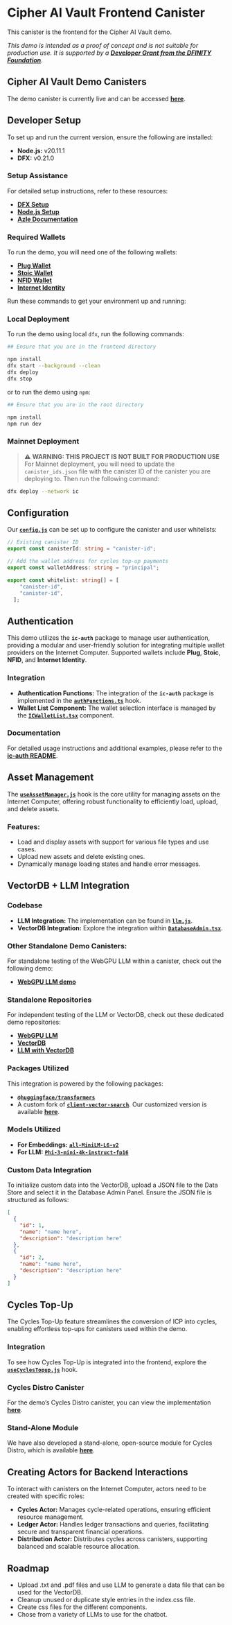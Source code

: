 # Cipher AI Vault Frontend Canister

This canister is the frontend for the Cipher AI Vault demo.

*This demo is intended as a proof of concept and is not suitable for production use. It is supported by a [**Developer Grant from the DFINITY Foundation**](https://dfinity.org/grants).*

## Cipher AI Vault Demo Canisters

The demo canister is currently live and can be accessed [**here**](https://qehbq-rqaaa-aaaan-ql2iq-cai.icp0.io/).

## Developer Setup

To set up and run the current version, ensure the following are installed:

- **Node.js:** v20.11.1
- **DFX:** v0.21.0

### Setup Assistance

For detailed setup instructions, refer to these resources:

- [**DFX Setup**](https://internetcomputer.org/docs/current/developer-docs/getting-started/install)
- [**Node.js Setup**](https://docs.npmjs.com/downloading-and-installing-node-js-and-npm)
- [**Azle Documentation**](https://github.com/demergent-labs/azle)

### Required Wallets

To run the demo, you will need one of the following wallets:

- [**Plug Wallet**](https://plugwallet.ooo/)
- [**Stoic Wallet**](https://www.stoicwallet.com/)
- [**NFID Wallet**](https://nfid.one/)
- [**Internet Identity**](https://identity.raw.ic0.app/)

Run these commands to get your environment up and running:

### Local Deployment

To run the demo using local `dfx`, run the following commands:

```bash
## Ensure that you are in the frontend directory

npm install
dfx start --background --clean
dfx deploy
dfx stop
```

or to run the demo using `npm`:

```bash
## Ensure that you are in the root directory

npm install
npm run dev
```

### Mainnet Deployment

> ⚠️ **WARNING: THIS PROJECT IS NOT BUILT FOR PRODUCTION USE**  
> For Mainnet deployment, you will need to update the `canister_ids.json` file with the canister ID of the canister you are deploying to.
> Then run the following command:

```bash
dfx deploy --network ic
```

## Configuration

Our [**`config.js`**](https://github.com/supaIC/Cipher-AI-Vault/blob/main/frontend/frontend/config.ts) can be set up to configure the canister and user whitelists:

```typescript
// Existing canister ID
export const canisterId: string = "canister-id";

// Add the wallet address for cycles top-up payments
export const walletAddress: string = "principal";

export const whitelist: string[] = [
    "canister-id",
    "canister-id",
  ];
```

## Authentication

This demo utilizes the **`ic-auth`** package to manage user authentication, providing a modular and user-friendly solution for integrating multiple wallet providers on the Internet Computer. Supported wallets include **Plug**, **Stoic**, **NFID**, and **Internet Identity**.

### Integration

- **Authentication Functions:** The integration of the **`ic-auth`** package is implemented in the [**`authFunctions.ts`**](https://github.com/supaIC/Cipher-AI-Vault/blob/main/frontend/frontend/hooks/authFunctions/authFunctions.ts) hook.
- **Wallet List Component:** The wallet selection interface is managed by the [**`ICWalletList.tsx`**](https://github.com/supaIC/Cipher-AI-Vault/blob/main/frontend/frontend/components/ICWalletList.tsx) component.

### Documentation

For detailed usage instructions and additional examples, please refer to the [**ic-auth README**](https://github.com/supaIC/ic-auth).

## Asset Management

The [**`useAssetManager.js`**](https://github.com/supaIC/Cipher-AI-Vault/blob/main/frontend/frontend/hooks/assetManager/assetManager.js) hook is the core utility for managing assets on the Internet Computer, offering robust functionality to efficiently load, upload, and delete assets.

### Features:
- Load and display assets with support for various file types and use cases.
- Upload new assets and delete existing ones.
- Dynamically manage loading states and handle error messages.

## VectorDB + LLM Integration

### Codebase

- **LLM Integration:** The implementation can be found in [**`llm.js`**](https://github.com/supaIC/Cipher-AI-Vault/blob/main/frontend/frontend/hooks/modelManager/llm.js).
- **VectorDB Integration:** Explore the integration within [**`DatabaseAdmin.tsx`**](https://github.com/supaIC/Cipher-AI-Vault/blob/main/frontend/frontend/components/DatabaseAdmin.tsx).

### Other Standalone Demo Canisters:

For standalone testing of the WebGPU LLM within a canister, check out the following demo:

- [**WebGPU LLM demo**](https://f45ub-wiaaa-aaaap-ahskq-cai.icp0.io/)

### Standalone Repositories

For independent testing of the LLM or VectorDB, check out these dedicated demo repositories:
- [**WebGPU LLM**](https://github.com/supaIC/ic-webgpu-ai-template)
- [**VectorDB**](https://github.com/supaIC/ic-vectordb-graph-template)
- [**LLM with VectorDB**](https://github.com/supaIC/ic-webgpu-ai-graph-demo)

### Packages Utilized

This integration is powered by the following packages:
- [**`@huggingface/transformers`**](https://www.npmjs.com/package/@huggingface/transformers)
- A custom fork of [**`client-vector-search`**](https://github.com/yusufhilmi/client-vector-search). Our customized version is available [**here**](https://github.com/supaIC/Cipher-AI-Vault/tree/main/frontend/frontend/hooks/client-vector-search).

### Models Utilized

- **For Embeddings:** [**`all-MiniLM-L6-v2`**](https://huggingface.co/Xenova/all-MiniLM-L6-v2)
- **For LLM:** [**`Phi-3-mini-4k-instruct-fp16`**](https://huggingface.co/Xenova/Phi-3-mini-4k-instruct_fp16)

### Custom Data Integration

To initialize custom data into the VectorDB, upload a JSON file to the Data Store and select it in the Database Admin Panel. Ensure the JSON file is structured as follows:

```json
[
  {
    "id": 1,
    "name": "name here",
    "description": "description here"
  },
  {
    "id": 2,
    "name": "name here",
    "description": "description here"
  }
]
```

## Cycles Top-Up

The Cycles Top-Up feature streamlines the conversion of ICP into cycles, enabling effortless top-ups for canisters used within the demo.

### Integration

To see how Cycles Top-Up is integrated into the frontend, explore the [**`useCyclesTopup.js`**](https://github.com/supaIC/Cipher-AI-Vault/blob/main/frontend/frontend/hooks/useCyclesTopup/useCyclesTopup.js) hook.

### Cycles Distro Canister

For the demo’s Cycles Distro canister, you can view the implementation [**here**](https://github.com/supaIC/Cipher-AI-Vault/tree/main/distro-canister).

### Stand-Alone Module

We have also developed a stand-alone, open-source module for Cycles Distro, which is available [**here**](https://github.com/supaIC/cycles-distro).

## Creating Actors for Backend Interactions

To interact with canisters on the Internet Computer, actors need to be created with specific roles:

- **Cycles Actor:** Manages cycle-related operations, ensuring efficient resource management.
- **Ledger Actor:** Handles ledger transactions and queries, facilitating secure and transparent financial operations.
- **Distribution Actor:** Distributes cycles across canisters, supporting balanced and scalable resource allocation.

## Roadmap

- Upload .txt and .pdf files and use LLM to generate a data file that can be used for the VectorDB.
- Cleanup unused or duplicate style entries in the index.css file.
- Create css files for the different components.
- Chose from a variety of LLMs to use for the chatbot.